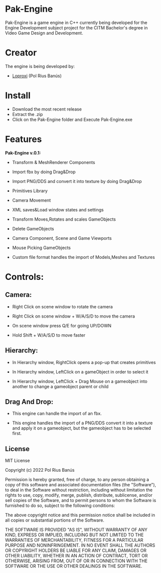 # Pak-Engine

Pak-Engine is a game engine in C++ currently being developed for the Engine Development subject project for the CITM Bachelor's degree in Video Game Design and Development. 

# Creator

The engine is being developed by:

* [Loproxi](https://github.com/Loproxi) (Pol Rius Banús)

# Install

* Download the most recent release
* Extract the .zip
* Click on the Pak-Engine folder and Execute Pak-Engine.exe

# Features

**Pak-Engine v.0.1:**

* Transform & MeshRenderer Components

* Import fbx by doing Drag&Drop

* Import PNG/DDS and convert it into texture by doing Drag&Drop

* Primitives Library

* Camera Movement

* XML saves&Load window states and settings

* Transform Moves,Rotates and scales GameObjects

* Delete GameObjects

* Camera Component, Scene and Game Viewports

* Mouse Picking GameObjects

* Custom file format handles the import of Models,Meshes and Textures

# Controls:

## Camera:

* Right Click on scene window to rotate the camera

* Right Click on scene window + W/A/S/D to move the camera

* On scene window press Q/E for going UP/DOWN

* Hold Shift + W/A/S/D to move faster

## Hierarchy:

* In Hierarchy window, RightClick opens a pop-up that creates primitives

* In Hierarchy window, LeftClick on a gameObject in order to select it

* In Hierarchy window, LeftClick + Drag Mouse on a gameobject into another to change a gameobject parent or child

## Drag And Drop:

* This engine can handle the import of an fbx.

* This engine handles the import of a PNG/DDS convert it into a texture and apply it on a gameobject, but the gameobject has to be selected first.

## License

MIT License

Copyright (c) 2022 Pol Rius Banús

Permission is hereby granted, free of charge, to any person obtaining a copy of this software and associated documentation files (the "Software"), to deal in the Software without restriction, including without limitation the rights to use, copy, modify, merge, publish, distribute, sublicense, and/or sell copies of the Software, and to permit persons to whom the Software is furnished to do so, subject to the following conditions:

The above copyright notice and this permission notice shall be included in all copies or substantial portions of the Software.

THE SOFTWARE IS PROVIDED "AS IS", WITHOUT WARRANTY OF ANY KIND, EXPRESS OR IMPLIED, INCLUDING BUT NOT LIMITED TO THE WARRANTIES OF MERCHANTABILITY, FITNESS FOR A PARTICULAR PURPOSE AND NONINFRINGEMENT. IN NO EVENT SHALL THE AUTHORS OR COPYRIGHT HOLDERS BE LIABLE FOR ANY CLAIM, DAMAGES OR OTHER LIABILITY, WHETHER IN AN ACTION OF CONTRACT, TORT OR OTHERWISE, ARISING FROM, OUT OF OR IN CONNECTION WITH THE SOFTWARE OR THE USE OR OTHER DEALINGS IN THE SOFTWARE.
